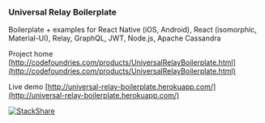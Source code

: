 ### Universal Relay Boilerplate
Boilerplate + examples for React Native (iOS, Android), React (isomorphic, Material-UI), Relay, GraphQL, JWT, Node.js, Apache Cassandra

Project home [http://codefoundries.com/products/UniversalRelayBoilerplate.html](http://codefoundries.com/products/UniversalRelayBoilerplate.html)

Live demo [http://universal-relay-boilerplate.herokuapp.com/](http://universal-relay-boilerplate.herokuapp.com/)

[![StackShare](http://img.shields.io/badge/tech-stack-0690fa.svg?style=flat)](http://stackshare.io/code-foundries/code-foundries)
